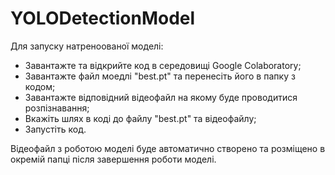 # YOLODetectionModel
Для запуску натреноованої моделі:
 - Завантажте та відкрийте код в середовищі Google Colaboratory;
 - Завантажте файл моедлі "best.pt" та перенесіть його в папку з кодом;
 - Завантажте відповідний відеофайл на якому буде проводитися розпізнавання;
 - Вкажіть шлях в коді до файлу "best.pt" та відеофайлу;
 - Запустіть код.

Відеофайл з роботою моделі буде автоматично створено та розміщено в окремій папці після завершення роботи моделі.
